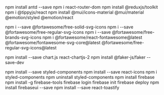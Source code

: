 npm install antd --save
npm i react-router-dom
npm install @reduxjs/toolkit
npm i @tippyjs/react
npm install @mui/icons-material @mui/material @emotion/styled @emotion/react

npm i --save @fortawesome/free-solid-svg-icons
npm i --save @fortawesome/free-regular-svg-icons
npm i --save @fortawesome/free-brands-svg-icons
npm i @fortawesome/react-fontawesome@latest @fortawesome/fontawesome-svg-core@latest @fortawesome/free-regular-svg-icons@latest

npm install --save chart.js react-chartjs-2
npm install @faker-js/faker --save-dev

npm install --save styled-components
npm install --save react-icons
npm i styled-components
npm uninstall styled-components
npm install firebase
npm install -g firebase-tools
firebase login
firebase init
firebase deploy
npm install firebaseui --save
npm install --save react-toastify
